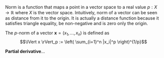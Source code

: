Norm is a function that maps a point in a vector space to a real value $p: X \rightarrow \mathbb{R}$ where $X$ is the vector space. Intuitively, norm of a vector can be seen as distance from it to the origin. It is actually a distance function because it satisfies triangle equality, be non-negative and is zero only the origin. 

The $p$-norm of a vector $\mathbf{x} = (x_1, ..., x_n)$ is defined as
$$\lVert x \rVert_p := \left( \sum_{i=1}^n |x_i|^p \right)^{1/p}$$

**Partial derivative**...
